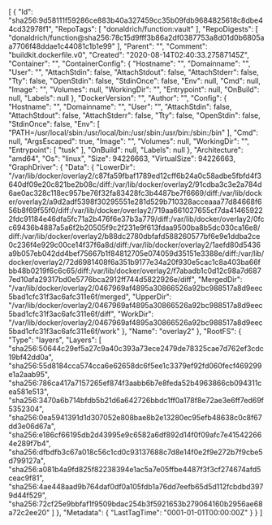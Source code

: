 [
  {
    "Id": "sha256:9d58111f59286ce883b40a327459cc35b09fdb9684825618c8dbe44cd32978f1",
    "RepoTags": [
      "donaldrich/function:vault"
    ],
    "RepoDigests": [
      "donaldrich/function@sha256:78c15d9fff3b86a2df0387753a8d01d0b6805aa7706f48ddae1c44081c1b1e99"
    ],
    "Parent": "",
    "Comment": "buildkit.dockerfile.v0",
    "Created": "2020-08-14T02:40:33.27587145Z",
    "Container": "",
    "ContainerConfig": {
      "Hostname": "",
      "Domainname": "",
      "User": "",
      "AttachStdin": false,
      "AttachStdout": false,
      "AttachStderr": false,
      "Tty": false,
      "OpenStdin": false,
      "StdinOnce": false,
      "Env": null,
      "Cmd": null,
      "Image": "",
      "Volumes": null,
      "WorkingDir": "",
      "Entrypoint": null,
      "OnBuild": null,
      "Labels": null
    },
    "DockerVersion": "",
    "Author": "",
    "Config": {
      "Hostname": "",
      "Domainname": "",
      "User": "",
      "AttachStdin": false,
      "AttachStdout": false,
      "AttachStderr": false,
      "Tty": false,
      "OpenStdin": false,
      "StdinOnce": false,
      "Env": [
        "PATH=/usr/local/sbin:/usr/local/bin:/usr/sbin:/usr/bin:/sbin:/bin"
      ],
      "Cmd": null,
      "ArgsEscaped": true,
      "Image": "",
      "Volumes": null,
      "WorkingDir": "",
      "Entrypoint": [
        "tusk"
      ],
      "OnBuild": null,
      "Labels": null
    },
    "Architecture": "amd64",
    "Os": "linux",
    "Size": 94226663,
    "VirtualSize": 94226663,
    "GraphDriver": {
      "Data": {
        "LowerDir": "/var/lib/docker/overlay2/c87fa59fbaf1789ed12cff6b24a0c58adbe5fbfd4f3640df09e20c821be2b08c/diff:/var/lib/docker/overlay2/91cdba3c3e2a784d6ae0ac328c118ec957be76f32fa83428fc3b4487be7f6669/diff:/var/lib/docker/overlay2/a9d2adf5398f30295551e281d529b710328acceaaa77d84668f656b8f69f55f0/diff:/var/lib/docker/overlay2/719aa661027655cf7da414659222fdc91184e46dfa5fc71a2b476f6e37b3a779/diff:/var/lib/docker/overlay2/0fcc69436b4887a5a6f2b20505f9c2f231e9f613fdaa9500ba8b5dc030ca16e8/diff:/var/lib/docker/overlay2/b88dc2780dbfafd588260577bf6e9e1ddba2ce0c236f4e929c00ce14f37f6a8d/diff:/var/lib/docker/overlay2/1aefd80d5436a9b057eb042dd4bef75667b1f84812705e074059d35151e3388e/diff:/var/lib/docker/overlay2/72d6981408f6a351b9177e34a20f930e5cac1c8a403ba66fbb48b0219f6c6c65/diff:/var/lib/docker/overlay2/f7abadb1c0d12c98a7d6877ed10afa29317bd0e5776bca2912ff744d5822926e/diff",
        "MergedDir": "/var/lib/docker/overlay2/0467969af4895a30866526a92bc988517a8d9eec5bad1cfc31f3ac6afc311e6f/merged",
        "UpperDir": "/var/lib/docker/overlay2/0467969af4895a30866526a92bc988517a8d9eec5bad1cfc31f3ac6afc311e6f/diff",
        "WorkDir": "/var/lib/docker/overlay2/0467969af4895a30866526a92bc988517a8d9eec5bad1cfc31f3ac6afc311e6f/work"
      },
      "Name": "overlay2"
    },
    "RootFS": {
      "Type": "layers",
      "Layers": [
        "sha256:50644c29ef5a27c9a40c393a73ece2479de78325cae7d762ef3cdc19bf42dd0a",
        "sha256:55d8184cca574cca6e62658dc6f5ee1c3379ef92fd060fecf469299e1a2aab95",
        "sha256:786ca417a7157265ef874f3aabb6b7e8feda52b4963866cb094311cea581e513",
        "sha256:3470a6b714bfdb5b21d6a642726bbdc1ff0a178f8e72ae3e6ff7ed69f5352304",
        "sha256:0ea5941391d1d307052e808bae8b2e13280ec95efb48638c0c8f67dd3e06d67a",
        "sha256:e186cf66195db2d43995e9c6582a6df892d14f0f09afc7e415422664e289f7b4",
        "sha256:dfbdfb3c67a018c56c1cd0c93137688c7d8e14f0e2f9e272b7f9cbe5d799127a",
        "sha256:a081b4a9fd825f82238394e1ac5a7e05ffbe4487f3f3cf274674afd5ceac9f81",
        "sha256:4ae448aad9b764daf0df0a105fdb1a76dd7eefb65d5d112fcbdbd3979d44f529",
        "sha256:72cf25e9bbfaf1f9509bdac254b3f5921653b279064160b2956ae68a72c2ee20"
      ]
    },
    "Metadata": {
      "LastTagTime": "0001-01-01T00:00:00Z"
    }
  }
]
